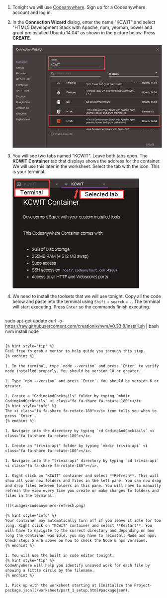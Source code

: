 1. Tonight we will use [Codeanywhere](https://codeanywhere.com). Sign up for a Codeanywhere account and log in.

1. In the **Connection Wizard** dialog, enter the name "KCWIT" and select "HTML5 Development Stack with Apache, npm, yeoman, bower and grunt preinstalled Ubuntu 14.04" as shown in the picture below. Press **CREATE**.

   ![](images/codeanywhere-new-stack.png)

1. You will see two tabs named "KCWIT". Leave both tabs open. The **KCWIT Container** tab that displays shows the address for the container. We will use this later in the worksheet. Select the tab with the <span class="octicon octicon-terminal"></span> icon. This is your terminal.

   ![](images/codeanywhere-tabs.png)

1. We need to install the toolsets that we will use tonight. Copy all the code below and paste into the terminal using `Shift` + `search` + `.`. The terminal will start executing. Press `Enter` so the commands finish executing.
   ```bash
sudo apt-get update
curl -o- https://raw.githubusercontent.com/creationix/nvm/v0.33.8/install.sh | bash
nvm install node
   ```

   {% hint style='tip' %}
Feel free to grab a mentor to help guide you through this step.
   {% endhint %}

1. In the terminal, type `node --version` and press `Enter` to verify node installed properly. You should be version 10 or greater.

1. Type `npm --version` and press `Enter`. You should be version 6 or greater.

1. Create a "CodingAndCocktails" folder by typing `mkdir CodingAndCocktails` <i class="fa fa-share fa-rotate-180"></i>.
   {% hint style='info' %}
The <i class="fa fa-share fa-rotate-180"></i> icon tells you when to press `Enter`.
   {% endhint %}

1. Navigate into the directory by typing `cd CodingAndCocktails` <i class="fa fa-share fa-rotate-180"></i>.

1. Create an "trivia-api" folder by typing `mkdir trivia-api` <i class="fa fa-share fa-rotate-180"></i>.

1. Navigate into the "trivia-api" directory by typing `cd trivia-api` <i class="fa fa-share fa-rotate-180"></i>.

1. Right click on "KCWIT" container and select **Refresh**. This will show all your new folders and files in the left pane. You can now drag and drop files between folders in this pane. You will have to manually refresh the view every time you create or make changes to folders and files in the terminal.

   ![](images/codeanywhere-refresh.png)

   {% hint style='info' %}
Your container may automatically turn off if you leave it idle for too long. Right click on "KCWIT" container and select **Restart**. You will have to navigate to the correct directory and depending on how long the container was idle, you may have to reinstall Node and npm. Check steps 5 & 6 above on how to check the Node & npm versions.
   {% endhint %}

1. You will use the built in code editor tonight. 
   {% hint style='tip' %}
CodeAnywhere will help you identify unsaved work for each file by showing a little circle by the filename.
   {% endhint %}

1. Pick up with the worksheet starting at [Initialize the Project- package.json](/worksheet/part_1_setup.html#packagejson).

